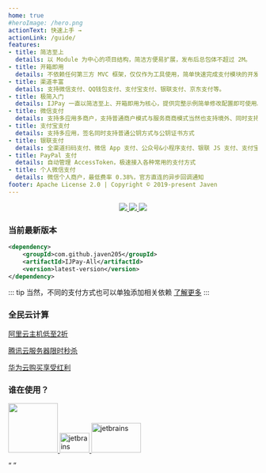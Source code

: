 ```yaml
---
home: true
#heroImage: /hero.png
actionText: 快速上手 →
actionLink: /guide/
features:
- title: 简洁至上
  details: 以 Module 为中心的项目结构，简洁方便易扩展，发布后总包体不超过 2M。
- title: 开箱即用
  details: 不依赖任何第三方 MVC 框架，仅仅作为工具使用，简单快速完成支付模块的开发，可轻松嵌入到任何系统里。
- title: 渠道丰富
  details: 支持微信支付、QQ钱包支付、支付宝支付、银联支付、京东支付等。
- title: 极简入门
  details: IJPay 一直以简洁至上、开箱即用为核心，提供完整示例简单修改配置即可使用。交流群：723992875  
- title: 微信支付
  details: 支持多应用多商户，支持普通商户模式与服务商商模式当然也支持境外、同时支持 Api-v3 与 Api-v2 版本的接口。
- title: 支付宝支付
  details: 支持多应用，签名同时支持普通公钥方式与公钥证书方式
- title: 银联支付
  details: 全渠道扫码支付、微信 App 支付、公众号&小程序支付、银联 JS 支付、支付宝服务窗支付
- title: PayPal 支付
  details: 自动管理 AccessToken，极速接入各种常用的支付方式
- title: 个人微信支付
  details: 微信个人商户，最低费率 0.38%，官方直连的异步回调通知
footer: Apache License 2.0 | Copyright © 2019-present Javen
---
```


<p align="center">
     <a target="_blank" href="https://gitee.com/javen205/IJPay">
     	<img src="https://gitee.com/javen205/IJPay/badge/star.svg?theme=white" ></img>
     </a>
     <a target="_blank" href="https://github.com/Javen205/IJPay">
        <img src="https://img.shields.io/github/stars/Javen205/IJPay.svg?style=social&label=Stars" ></img>
     </a>
     <a target="_blank" href="https://github.com/Javen205/donate">
        <img src="https://img.shields.io/badge/Donate-WeChat-%23ff3f59.svg" ></img>
     </a> 
</p>

### 当前最新版本

``` xml
<dependency>
    <groupId>com.github.javen205</groupId>
    <artifactId>IJPay-All</artifactId>
    <version>latest-version</version> 
</dependency>
```

::: tip
 当然，不同的支付方式也可以单独添加相关依赖 [了解更多](./guide/maven.md) 
:::

### 全民云计算

[阿里云主机低至2折](https://www.aliyun.com/minisite/goods?userCode=b1hkzv2x)

[腾讯云服务器限时秒杀](https://cloud.tencent.com/act/cps/redirect?redirect=1054&cps_key=a21676d22e4b11a883893d54e158c1d3&from=console)

[华为云购买享受红利](https://activity.huaweicloud.com/discount_area_v5/index.html?&fromuser=aHcxMTc2NTU3MQ==&utm_source=aHcxMTc2NTU3MQ==&utm_medium=cps&utm_campaign=201905)

### 谁在使用？

<p align="left">
    <a left="100" target="_blank" href="https://pig4cloud.com?from=IJPay">
        <img src="https://pig4cloud.com/images/123123123.png" width="100" alt="">
    </a>
 	<a target="_blank" href="https://www.t-io.org?from=IJPay">
 	    <img src="https://res.t-io.org/img/logo/t-io.png" width="60" height="40" alt="jetbrains">
 	</a>
 	<a target="_blank" href="https://w.url.cn/s/ApeggTn">
        <img src="https://yungouos.oss-cn-shanghai.aliyuncs.com/YunGouOS/logo/merchant/logo-system.png" width="100" height="60" alt="jetbrains">
    </a>
 </p>


<script>
// import { Notification } from 'element-ui';
export default {
  mounted () {
    // 统计
    var hm = document.createElement("script");
    hm.src = "https://hm.baidu.com/hm.js?6a929f536123c72265ba5e8d9467ab5f";
    var s = document.getElementsByTagName("script")[0]; 
    s.parentNode.insertBefore(hm, s);
    
    // 替换 latest-version
    // let xmlHttp = new XMLHttpRequest();
    // xmlHttp.open("GET", "https://img.shields.io/maven-central/v/com.github.javen205/IJPay.json", false);
    // xmlHttp.send(null);
    // let versionInfo = JSON.parse(xmlHttp.responseText).value.replace('v', '');
    // let codeNodeList = document.querySelectorAll('code');
    // for (let i = 0; i < codeNodeList.length; i++) {
    //     codeNodeList[i].innerHTML = codeNodeList[i].innerHTML.replace('latest-version', versionInfo);
    // }
    
    // 通知
    this.$notify({
          offset: 50,
          title: '在线客服答疑',
          message: '按问题付费或者加入 VIP，提供在线一对一技术支持。交流群：723992875',
          type: 'success',
          showClose: true,
          duration: 0,
          onClick: function() {
            // Notification.closeAll();
            window.open("https://javen205.gitee.io/ijpay/guide/donate/");
          }
        });
    // this.$notify({
    //   offset: 50,
    //   title: 'IJPay VIP 服务',
    //   message: 'VIP 服务可提供一对一在线答疑，加入 VIP 为您节省更多时间去陪恋人、家人以及朋友 :) 交流群：723992875',
    //   type: 'success',
    //   showClose: true,
    //   duration: 0,
    //   onClick: function() {
    //     // Notification.closeAll();
    //     window.open("https://javen205.gitee.io/ijpay/guide/donate/");
    //   }
    // });
    
    // this.$notify({
    //   offset: 200,
    //   title: 'TNWX 微信系开发脚手架',
    //   message: '同时支持微信公众号、微信小程序、企业微信、企业微信开放平台、微信支付、微信小游戏。可接入到任何 Node.js 框架(Express、Nest、Egg、Koa 等)',
    //   type: 'success',
    //   showClose: true,
    //   duration: 0,
    //   onClick: function() {
    //     window.open("https://gitee.com/Javen205/TNWX");
    //   }
    // });
  }
}
</script>


<Q url="tencent://message/?uin=572839485&Site=%E5%AE%A2%E6%9C%8D&Menu=yes" />